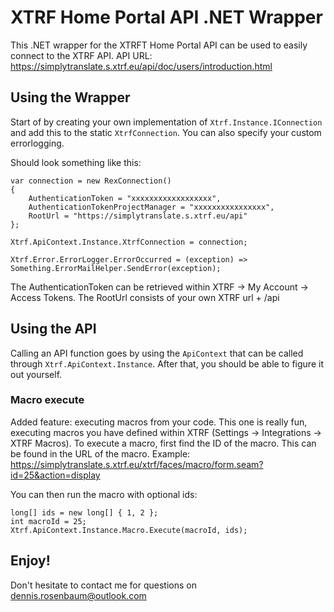 # XTRF Home Portal API .NET Wrapper
This .NET wrapper for the XTRFT Home Portal API can be used to easily connect to the XTRF API.
API URL: https://simplytranslate.s.xtrf.eu/api/doc/users/introduction.html

## Using the Wrapper
Start of by creating your own implementation of `Xtrf.Instance.IConnection` and add this to the static `XtrfConnection`. 
You can also specify your custom errorlogging.

Should look something like this:
```
var connection = new RexConnection()
{
    AuthenticationToken = "xxxxxxxxxxxxxxxxxx",
    AuthenticationTokenProjectManager = "xxxxxxxxxxxxxxxx",
    RootUrl = "https://simplytranslate.s.xtrf.eu/api"
};

Xtrf.ApiContext.Instance.XtrfConnection = connection;

Xtrf.Error.ErrorLogger.ErrorOccurred = (exception) => Something.ErrorMailHelper.SendError(exception);
```

The AuthenticationToken can be retrieved within XTRF -> My Account -> Access Tokens.
The RootUrl consists of your own XTRF url + /api

## Using the API
Calling an API function goes by using the `ApiContext` that can be called through `Xtrf.ApiContext.Instance`. After that, you should be able to figure it out yourself.

### Macro execute
Added feature: executing macros from your code. 
This one is really fun, executing macros you have defined within XTRF (Settings -> Integrations -> XTRF Macros).
To execute a macro, first find the ID of the macro. This can be found in the URL of the macro. Example: https://simplytranslate.s.xtrf.eu/xtrf/faces/macro/form.seam?id=25&action=display

You can then run the macro with optional ids: 
```
long[] ids = new long[] { 1, 2 };
int macroId = 25;
Xtrf.ApiContext.Instance.Macro.Execute(macroId, ids);
```

## Enjoy!
Don't hesitate to contact me for questions on dennis.rosenbaum@outlook.com
